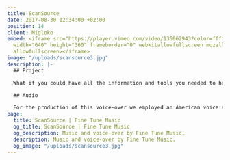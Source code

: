 ```yaml
---
title: ScanSource
date: 2017-08-30 12:34:00 +02:00
position: 14
client: Migloko
embed: <iframe src="https://player.vimeo.com/video/135062943?color=ffffff&title=0&byline=0&portrait=0"
  width="640" height="360" frameborder="0" webkitallowfullscreen mozallowfullscreen
  allowfullscreen></iframe>
image: "/uploads/scansource3.jpg"
description: |-
  ## Project

  What if you could have all the information and tools you needed to help you stand out in your job? In this video, Scansource introduces its new technology ParterPAD.

  ## Audio

  For the production of this voice-over we employed an American voice actor in order to appeal to the international target audience of the company. For the music we aimed for a corporate, modern sound, that feels warm and human at the same time.
page:
  title: ScanSource | Fine Tune Music
  og_title: ScanSource | Fine Tune Music
  og_description: Music and voice-over by Fine Tune Music.
  description: Music and voice-over by Fine Tune Music.
  og_image: "/uploads/scansource3.jpg"
---
```


